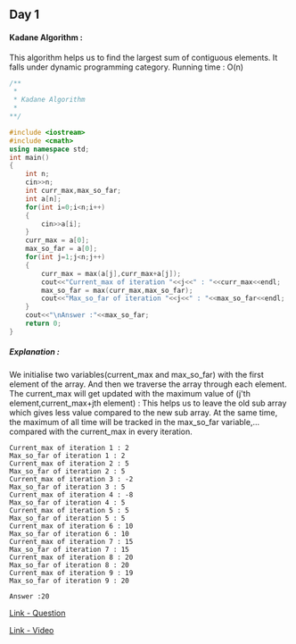 ## Day 1
#### Kadane Algorithm :
This algorithm helps us to find the largest sum of contiguous elements. It falls under dynamic programming category.
Running time : O(n)

```c++
/**
 * 
 * Kadane Algorithm
 * 
**/

#include <iostream>
#include <cmath>
using namespace std;
int main()
{
    int n;
    cin>>n;
    int curr_max,max_so_far;
    int a[n];
    for(int i=0;i<n;i++)
    {
        cin>>a[i];   
    }
    curr_max = a[0];
    max_so_far = a[0];
    for(int j=1;j<n;j++)
    {
        curr_max = max(a[j],curr_max+a[j]);
        cout<<"Current_max of iteration "<<j<<" : "<<curr_max<<endl;
        max_so_far = max(curr_max,max_so_far);
        cout<<"Max_so_far of iteration "<<j<<" : "<<max_so_far<<endl;
    }
    cout<<"\nAnswer :"<<max_so_far;
    return 0;
}
```

##### Explanation :
We initialise two variables(current_max and max_so_far) with the first element of the array. And then we traverse the array through each element. The current_max will get updated with the maximum value of (j'th element,current_max+jth element) : This helps us to leave the old sub array which gives less value compared to the new sub array. At the same time, the maximum of all time will be tracked in the max_so_far variable,... compared with the current_max in every iteration.

```Expln_output
Current_max of iteration 1 : 2
Max_so_far of iteration 1 : 2
Current_max of iteration 2 : 5
Max_so_far of iteration 2 : 5
Current_max of iteration 3 : -2
Max_so_far of iteration 3 : 5
Current_max of iteration 4 : -8
Max_so_far of iteration 4 : 5
Current_max of iteration 5 : 5
Max_so_far of iteration 5 : 5
Current_max of iteration 6 : 10
Max_so_far of iteration 6 : 10
Current_max of iteration 7 : 15
Max_so_far of iteration 7 : 15
Current_max of iteration 8 : 20
Max_so_far of iteration 8 : 20
Current_max of iteration 9 : 19
Max_so_far of iteration 9 : 20

Answer :20
```

[Link - Question](https://practice.geeksforgeeks.org/problems/kadanes-algorithm/0)

[Link - Video](https://www.youtube.com/watch?v=OexQs_cYgAQ)
